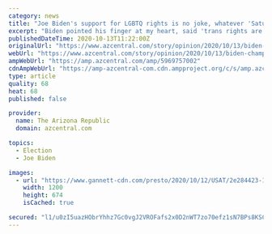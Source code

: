 ```yaml
---
category: news
title: "Joe Biden's support for LGBTQ rights is no joke, whatever 'Saturday Night Live' says"
excerpt: "Biden pointed his finger at my heart, said 'trans rights are human rights,' and told me about his plans to ensure no LGBTQ person gets left behind."
publishedDateTime: 2020-10-13T11:22:00Z
originalUrl: "https://www.azcentral.com/story/opinion/2020/10/13/biden-champion-lesbian-gay-bisexual-transgender-americans-column/5969757002/"
webUrl: "https://www.azcentral.com/story/opinion/2020/10/13/biden-champion-lesbian-gay-bisexual-transgender-americans-column/5969757002/"
ampWebUrl: "https://amp.azcentral.com/amp/5969757002"
cdnAmpWebUrl: "https://amp-azcentral-com.cdn.ampproject.org/c/s/amp.azcentral.com/amp/5969757002"
type: article
quality: 68
heat: 68
published: false

provider:
  name: The Arizona Republic
  domain: azcentral.com

topics:
  - Election
  - Joe Biden

images:
  - url: "https://www.gannett-cdn.com/presto/2020/10/12/USAT/2e284423-1388-4be5-b900-c2009cc463c8-Clymer_and_Biden.jpg?auto=webp&crop=959,539,x1,y86&format=pjpg&width=1200"
    width: 1200
    height: 674
    isCached: true

secured: "l1/u0zI5uazHObrYhhz7Gc0vgJ2VROFafs2x0D2nWT7zo70efz1sN7BPs8KSCkfhKI7mqPd4msqL7LcHBsHgds9nSAegV9LrR7nxHLtNyMJg0VtXKNQdcjy+/0aAh5IMal0bmd5F41+pYuusv7KcUMuaWK+qbfwZV3KCWEb2XH9KCO73AhPBK+jiT9H5I5/4YPail+yBOpBSQD21cDitkp394IFqjY4GJhfWuUuffGpMpdtXwcJOWHNB47zaYlADgFzp7OnM0fgK5o0P7UFsBmOr7fKqiJOzX7NKRoAHShaccLlfRJAMf+KNvhRGXFwY2s6aVrXNfIFzCpwivAtJHC2NFMTfpCCsxqU7nViZFFs=;9TAnLRnE7M3F4F/5jsOXMA=="
---
```


